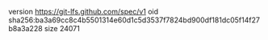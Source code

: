 version https://git-lfs.github.com/spec/v1
oid sha256:ba3a69cc8c4b5501314e60d1c5d3537f7824bd900df181dc05f14f27b8a3a228
size 24071
